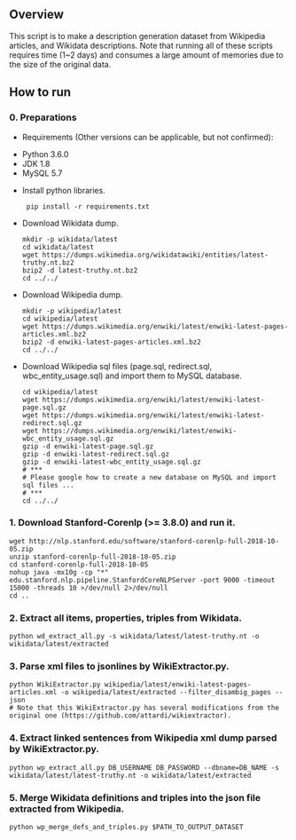
## Overview
This script is to make a description generation dataset from Wikipedia articles, and Wikidata descriptions. Note that running all of these scripts requires time (1~2 days) and consumes a large amount of memories due to the size of the original data.

## How to run
### 0. Preparations
 * Requirements (Other versions can be applicable, but not confirmed):
  - Python 3.6.0 
  - JDK 1.8
  - MySQL 5.7

 * Install python libraries.
   ```
    pip install -r requirements.txt
   ```

 * Download Wikidata dump.
   ```
   mkdir -p wikidata/latest
   cd wikidata/latest
   wget https://dumps.wikimedia.org/wikidatawiki/entities/latest-truthy.nt.bz2
   bzip2 -d latest-truthy.nt.bz2
   cd ../../
   ```
 * Download Wikipedia dump.
   ```
   mkdir -p wikipedia/latest
   cd wikipedia/latest
   wget https://dumps.wikimedia.org/enwiki/latest/enwiki-latest-pages-articles.xml.bz2
   bzip2 -d enwiki-latest-pages-articles.xml.bz2
   cd ../../
   ```

 * Download Wikipedia sql files (page.sql, redirect.sql, wbc_entity_usage.sql) and import them to MySQL database.
   ```
   cd wikipedia/latest
   wget https://dumps.wikimedia.org/enwiki/latest/enwiki-latest-page.sql.gz
   wget https://dumps.wikimedia.org/enwiki/latest/enwiki-latest-redirect.sql.gz
   wget https://dumps.wikimedia.org/enwiki/latest/enwiki-wbc_entity_usage.sql.gz
   gzip -d enwiki-latest-page.sql.gz
   gzip -d enwiki-latest-redirect.sql.gz
   gzip -d enwiki-latest-wbc_entity_usage.sql.gz
   # ***
   # Please google how to create a new database on MySQL and import sql files ...
   # ***
   cd ../../
   ```

### 1. Download Stanford-Corenlp (>= 3.8.0) and run it.
```
wget http://nlp.stanford.edu/software/stanford-corenlp-full-2018-10-05.zip 
unzip stanford-corenlp-full-2018-10-05.zip 
cd stanford-corenlp-full-2018-10-05
nohup java -mx10g -cp "*" edu.stanford.nlp.pipeline.StanfordCoreNLPServer -port 9000 -timeout 15000 -threads 10 >/dev/null 2>/dev/null
cd ..
```

### 2. Extract all items, properties, triples from Wikidata.
```
python wd_extract_all.py -s wikidata/latest/latest-truthy.nt -o wikidata/latest/extracted
```

### 3. Parse xml files to jsonlines by WikiExtractor.py.
```
python WikiExtractor.py wikipedia/latest/enwiki-latest-pages-articles.xml -o wikipedia/latest/extracted --filter_disambig_pages --json
# Note that this WikiExtractor.py has several modifications from the original one (https://github.com/attardi/wikiextractor).
```

### 4. Extract linked sentences from Wikipedia xml dump parsed by WikiExtractor.py.
```
python wp_extract_all.py DB_USERNAME DB_PASSWORD --dbname=DB_NAME -s wikidata/latest/latest-truthy.nt -o wikidata/latest/extracted

```

### 5. Merge Wikidata definitions and triples into the json file extracted from Wikipedia.
```
python wp_merge_defs_and_triples.py $PATH_TO_OUTPUT_DATASET
```



